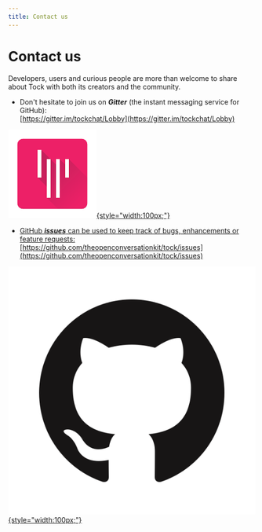 ```yaml
---
title: Contact us 
---
```


# Contact us

Developers, users and curious people are more than welcome to share about Tock with both its creators and the community.

* Don't hesitate to join us on ***Gitter*** (the instant messaging service for GitHub):<br />
[https://gitter.im/tockchat/Lobby](https://gitter.im/tockchat/Lobby)

<a href="https://gitter.im/tockchat/Lobby"
target="gitter">
![logo gitter](../img/gitter.png "gitter"){style="width:100px;"}


* GitHub ***issues*** can be used to keep track of bugs, enhancements or feature requests:<br />
[https://github.com/theopenconversationkit/tock/issues](https://github.com/theopenconversationkit/tock/issues)

<a href="https://github.com/theopenconversationkit/tock/issues"
target="issues">

![logo github](../img/github.png "github"){style="width:100px;"}
